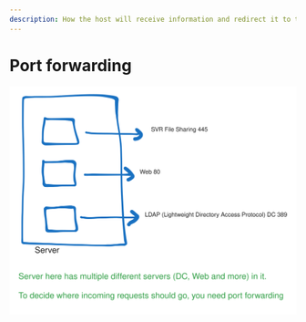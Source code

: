 ```yaml
---
description: How the host will receive information and redirect it to the VM
---
```


# Port forwarding



<img src="../.gitbook/assets/file.excalidraw.svg" alt="" class="gitbook-drawing">
